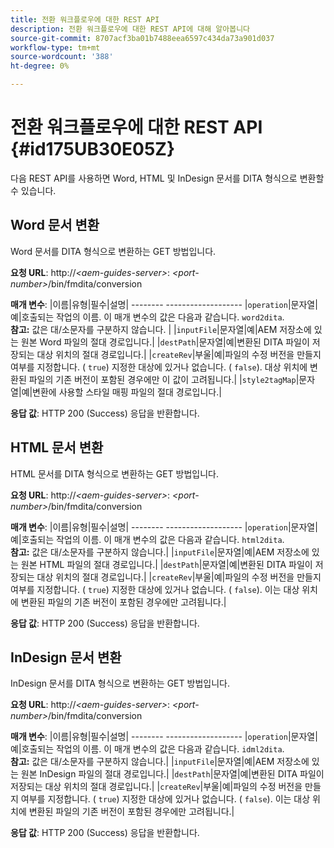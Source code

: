 ```yaml
---
title: 전환 워크플로우에 대한 REST API
description: 전환 워크플로우에 대한 REST API에 대해 알아봅니다
source-git-commit: 8707acf3ba01b7488eea6597c434da73a901d037
workflow-type: tm+mt
source-wordcount: '388'
ht-degree: 0%

---
```



# 전환 워크플로우에 대한 REST API {#id175UB30E05Z}

다음 REST API를 사용하면 Word, HTML 및 InDesign 문서를 DITA 형식으로 변환할 수 있습니다.

## Word 문서 변환

Word 문서를 DITA 형식으로 변환하는 GET 방법입니다.

**요청 URL**: http://*&lt;aem-guides-server>*: *&lt;port-number>*/bin/fmdita/conversion

**매개 변수**: |이름|유형|필수|설명| -------- ------------------- |``operation``|문자열|예|호출되는 작업의 이름. 이 매개 변수의 값은 다음과 같습니다. ``word2dita``. <br> **참고:** 값은 대/소문자를 구분하지 않습니다. | |`inputFile`|문자열|예|AEM 저장소에 있는 원본 Word 파일의 절대 경로입니다.| |`destPath`|문자열|예|변환된 DITA 파일이 저장되는 대상 위치의 절대 경로입니다.| |`createRev`|부울|예|파일의 수정 버전을 만들지 여부를 지정합니다. \( `true`\) 지정한 대상에 있거나 없습니다. \( `false`\). 대상 위치에 변환된 파일의 기존 버전이 포함된 경우에만 이 값이 고려됩니다.| |`style2tagMap`|문자열|예|변환에 사용할 스타일 매핑 파일의 절대 경로입니다.|

**응답 값**: HTTP 200 \(Success\) 응답을 반환합니다.

## HTML 문서 변환

HTML 문서를 DITA 형식으로 변환하는 GET 방법입니다.

**요청 URL**: http://*&lt;aem-guides-server>*: *&lt;port-number>*/bin/fmdita/conversion

**매개 변수**: |이름|유형|필수|설명| -------- ------------------- |`operation`|문자열|예|호출되는 작업의 이름. 이 매개 변수의 값은 다음과 같습니다. ``html2dita``. <br> **참고:** 값은 대/소문자를 구분하지 않습니다.| |`inputFile`|문자열|예|AEM 저장소에 있는 원본 HTML 파일의 절대 경로입니다.| |`destPath`|문자열|예|변환된 DITA 파일이 저장되는 대상 위치의 절대 경로입니다.| |`createRev`|부울|예|파일의 수정 버전을 만들지 여부를 지정합니다. \( `true`\) 지정한 대상에 있거나 없습니다. \( `false`\). 이는 대상 위치에 변환된 파일의 기존 버전이 포함된 경우에만 고려됩니다.|

**응답 값**: HTTP 200 \(Success\) 응답을 반환합니다.

## InDesign 문서 변환

InDesign 문서를 DITA 형식으로 변환하는 GET 방법입니다.

**요청 URL**: http://*&lt;aem-guides-server>*: *&lt;port-number>*/bin/fmdita/conversion

**매개 변수**: |이름|유형|필수|설명| -------- ------------------- |``operation``|문자열|예|호출되는 작업의 이름. 이 매개 변수의 값은 다음과 같습니다. ``idml2dita``. <br> **참고:** 값은 대/소문자를 구분하지 않습니다.| |`inputFile`|문자열|예|AEM 저장소에 있는 원본 InDesign 파일의 절대 경로입니다.| |`destPath`|문자열|예|변환된 DITA 파일이 저장되는 대상 위치의 절대 경로입니다.| |`createRev`|부울|예|파일의 수정 버전을 만들지 여부를 지정합니다. \( `true`\) 지정한 대상에 있거나 없습니다. \( `false`\). 이는 대상 위치에 변환된 파일의 기존 버전이 포함된 경우에만 고려됩니다.|

**응답 값**: HTTP 200 \(Success\) 응답을 반환합니다.

